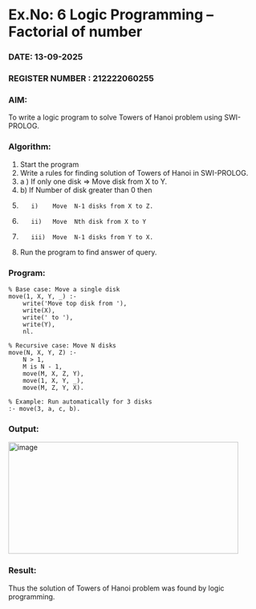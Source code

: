 # Ex.No: 6   Logic Programming – Factorial of number   
### DATE: 13-09-2025                                                                         
### REGISTER NUMBER : 212222060255
### AIM: 
To  write  a logic program  to solve Towers of Hanoi problem  using SWI-PROLOG. 
### Algorithm:
1. Start the program
2.  Write a rules for finding solution of Towers of Hanoi in SWI-PROLOG.
3.  a )	If only one disk  => Move disk from X to Y.
4.  b)	If Number of disk greater than 0 then
5.        i)	Move  N-1 disks from X to Z.
6.        ii)	Move  Nth disk from X to Y
7.        iii)	Move  N-1 disks from Y to X.
8. Run the program  to find answer of  query.

### Program:
```
% Base case: Move a single disk
move(1, X, Y, _) :-
    write('Move top disk from '),
    write(X),
    write(' to '),
    write(Y),
    nl.

% Recursive case: Move N disks
move(N, X, Y, Z) :-
    N > 1,
    M is N - 1,
    move(M, X, Z, Y),
    move(1, X, Y, _),
    move(M, Z, Y, X).

% Example: Run automatically for 3 disks
:- move(3, a, c, b).

```


### Output:
<img width="458" height="223" alt="image" src="https://github.com/user-attachments/assets/89a0835e-5a41-4987-a31c-77289851d1fb" />



### Result:
Thus the solution of Towers of Hanoi problem was found by logic programming.
